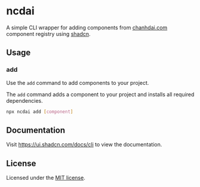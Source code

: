 # ncdai

A simple CLI wrapper for adding components from [chanhdai.com](https://chanhdai.com) component registry using [shadcn](https://ui.shadcn.com/docs/cli).

## Usage

### add

Use the `add` command to add components to your project.

The `add` command adds a component to your project and installs all required dependencies.

```bash
npx ncdai add [component]
```

## Documentation

Visit https://ui.shadcn.com/docs/cli to view the documentation.

## License

Licensed under the [MIT license](https://github.com/ncdai/chanhdai.com/blob/main/LICENSE).
